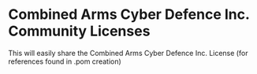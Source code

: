 # Combined Arms Cyber Defence Inc. Community Licenses

This will easily share the Combined Arms Cyber Defence Inc. License (for references found in .pom creation)
